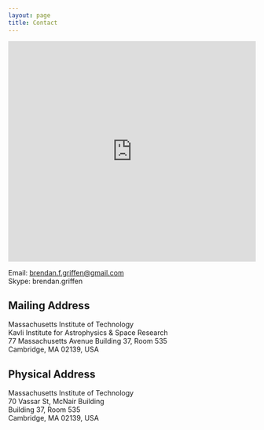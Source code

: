 ```yaml
---
layout: page
title: Contact
---
```


<iframe src="https://www.google.com/maps/embed?pb=!1m16!1m12!1m3!1d19469.986972300423!2d-71.09599218935234!3d42.359041801408296!2m3!1f0!2f0!3f0!3m2!1i1024!2i768!4f13.1!2m1!1skavli+institute!5e0!3m2!1sen!2sus!4v1442421339588" height="450" frameborder="0" style="width: 100%; border:0" allowfullscreen></iframe>

Email: [brendan.f.griffen@gmail.com](mailto:brendan.f.griffen@gmail.com)  
Skype: brendan.griffen


## Mailing Address
Massachusetts Institute of Technology  
Kavli Institute for Astrophysics & Space Research  
77 Massachusetts Avenue 
Building 37, Room 535   
Cambridge, MA 02139, USA  

## Physical Address
Massachusetts Institute of Technology  
70 Vassar St, McNair Building  
Building 37, Room 535  
Cambridge, MA 02139, USA  
